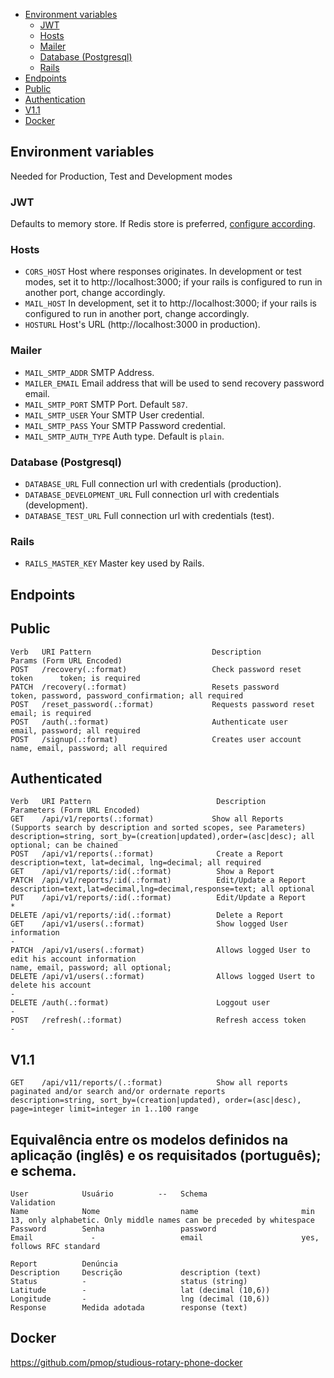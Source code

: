 - [Environment variables](#environment-variables)
  * [JWT](#jwt)
  * [Hosts](#hosts)
  * [Mailer](#mailer)
  * [Database (Postgresql)](#database--postgresql-)
  * [Rails](#rails)
- [Endpoints](#endpoints)
- [Public](#public)
- [Authentication](#authenticated)
- [V1.1](#v11)
- [Docker](#docker)

## Environment variables

Needed for Production, Test and Development modes

### JWT

Defaults to memory store. If Redis store is preferred, [configure according](https://github.com/tuwukee/jwt_sessions#configuration).
### Hosts
- `CORS_HOST` Host where responses originates. In development or test modes, set it to http://localhost:3000;
if your rails is configured to run in another port, change accordingly.
- `MAIL_HOST` In development, set it to http://localhost:3000; if your rails is configured to run in another port, change accordingly.
- `HOSTURL` Host's URL (http://localhost:3000 in production).
### Mailer
- `MAIL_SMTP_ADDR` SMTP Address.
- `MAILER_EMAIL` Email address that will be used to send recovery password email.
- `MAIL_SMTP_PORT` SMTP Port. Default `587`.
- `MAIL_SMTP_USER` Your SMTP User credential.
- `MAIL_SMTP_PASS` Your SMTP Password credential.
- `MAIL_SMTP_AUTH_TYPE` Auth type. Default is `plain`.
### Database (Postgresql)
- `DATABASE_URL` Full connection url with credentials (production).
- `DATABASE_DEVELOPMENT_URL` Full connection url with credentials (development).
- `DATABASE_TEST_URL` Full connection url with credentials (test).
### Rails
- `RAILS_MASTER_KEY` Master key used by Rails.
## Endpoints

## Public
```
Verb   URI Pattern                           Description                     Params (Form URL Encoded)
POST   /recovery(.:format)                   Check password reset token      token; is required
PATCH  /recovery(.:format)                   Resets password                 token, password, password_confirmation; all required
POST   /reset_password(.:format)             Requests password reset         email; is required
POST   /auth(.:format)                       Authenticate user               email, password; all required
POST   /signup(.:format)                     Creates user account            name, email, password; all required
```
## Authenticated
```
Verb   URI Pattern                            Description                                                                                                              Parameters (Form URL Encoded)
GET    /api/v1/reports(.:format)             Show all Reports (Supports search by description and sorted scopes, see Parameters)                                      description=string, sort_by=(creation|updated),order=(asc|desc); all optional; can be chained
POST   /api/v1/reports(.:format)              Create a Report                                                                                                          description=text, lat=decimal, lng=decimal; all required                                      
GET    /api/v1/reports/:id(.:format)          Show a Report
PATCH  /api/v1/reports/:id(.:format)          Edit/Update a Report                                                                                                     description=text,lat=decimal,lng=decimal,response=text; all optional
PUT    /api/v1/reports/:id(.:format)          Edit/Update a Report                                                                                                      *
DELETE /api/v1/reports/:id(.:format)          Delete a Report
GET    /api/v1/users(.:format)                Show logged User information                                                                                              -
PATCH  /api/v1/users(.:format)                Allows logged User to edit his account information                                                                        name, email, password; all optional;
DELETE /api/v1/users(.:format)                Allows logged Usert to delete his account                                                                                 -
DELETE /auth(.:format)                        Loggout user                                                                                                              -
POST   /refresh(.:format)                     Refresh access token                                                                                                      -
```

## V1.1
```
GET    /api/v11/reports/(.:format)            Show all reports paginated and/or search and/or ordernate reports 							description=string, sort_by=(creation|updated), order=(asc|desc), page=integer limit=integer in 1..100 range
```

## Equivalência entre os modelos definidos na aplicação (inglês) e os requisitados (português); e schema.
```
User            Usuário          --   Schema                     Validation
Name            Nome                  name                       min 13, only alphabetic. Only middle names can be preceded by whitespace
Password        Senha                 password
Email             -                   email                      yes, follows RFC standard

Report          Denúncia      
Description     Descrição             description (text)
Status          -                     status (string)
Latitude        -                     lat (decimal (10,6))
Longitude       -                     lng (decimal (10,6))
Response        Medida adotada        response (text)
```
## Docker
https://github.com/pmop/studious-rotary-phone-docker
